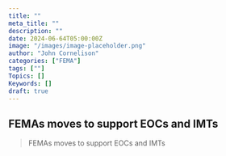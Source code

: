 ```yaml
---
title: ""
meta_title: ""
description: ""
date: 2024-06-64T05:00:00Z
image: "/images/image-placeholder.png"
author: "John Cornelison"
categories: ["FEMA"]
tags: [""]
Topics: []
Keywords: []
draft: true
---
```


## FEMAs moves to support EOCs and IMTs

>   FEMAs moves to support EOCs and IMTs
